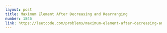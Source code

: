 ```yaml
---
layout: post
title: Maximum Element After Decreasing and Rearranging
number: 1846
link: https://leetcode.com/problems/maximum-element-after-decreasing-and-rearranging
---
```

